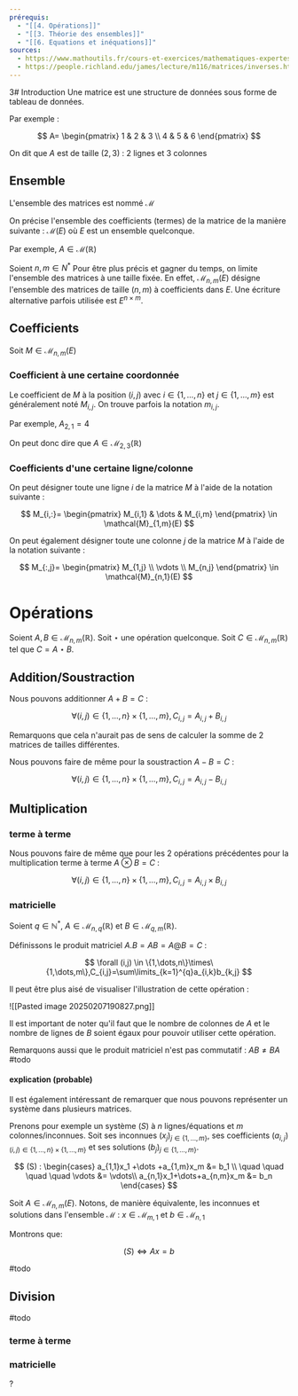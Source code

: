 ```yaml
---
prérequis:
  - "[[4. Opérations]]"
  - "[[3. Théorie des ensembles]]"
  - "[[6. Equations et inéquations]]"
sources:
  - https://www.mathoutils.fr/cours-et-exercices/mathematiques-expertes/calcul-matriciel/
  - https://people.richland.edu/james/lecture/m116/matrices/inverses.html
---
```

3# Introduction
Une matrice est une structure de données sous forme de tableau de données.

Par exemple :

$$
A=
\begin{pmatrix}
1 & 2 & 3 \\
4 & 5 & 6
\end{pmatrix}
$$

On dit que $A$ est de taille $(2,3)$ : $2$ lignes et $3$ colonnes

## Ensemble
L'ensemble des matrices est nommé $\mathcal{M}$

On précise l'ensemble des coefficients (termes) de la matrice de la manière suivante : $\mathcal{M}(E)$ où $E$ est un ensemble quelconque.

Par exemple, $A \in \mathcal{M}(\mathbb{R})$

Soient $n,m \in N^*$
Pour être plus précis et gagner du temps, on limite l'ensemble des matrices à une taille fixée.
En effet, $\mathcal{M}_{n,m}(E)$ désigne l'ensemble des matrices de taille $(n,m)$ à coefficients dans $E$.
Une écriture alternative parfois utilisée est $E^{n\times m}$.

## Coefficients
Soit $M\in \mathcal{M}_{n,m}(E)$

### Coefficient à une certaine coordonnée
Le coefficient de $M$ à la position $(i,j)$ avec $i\in \{1,\dots,n\}$ et $j\in \{1,\dots,m\}$ est généralement noté $M_{i,j}$. On trouve parfois la notation $m_{i,j}$.

Par exemple, $A_{2,1}=4$

On peut donc dire que $A \in \mathcal{M}_{2,3}(\mathbb{R})$
### Coefficients d'une certaine ligne/colonne
On peut désigner toute une ligne $i$ de la matrice $M$ à l'aide de la notation suivante :

$$
M_{i,:}=
\begin{pmatrix}
M_{i,1} & \dots & M_{i,m}
\end{pmatrix}
\in \mathcal{M}_{1,m}(E)
$$

On peut également désigner toute une colonne $j$ de la matrice $M$ à l'aide de la notation suivante :

$$
M_{:,j}=
\begin{pmatrix}
M_{1,j} \\
\vdots \\
M_{n,j}
\end{pmatrix}
\in \mathcal{M}_{n,1}(E)
$$

# Opérations
Soient $A,B \in \mathcal{M}_{n,m}(\mathbb{R})$.
Soit $\star$ une opération quelconque.
Soit $C \in \mathcal{M}_{n,m}(\mathbb{R})$ tel que $C = A \star B$.
## Addition/Soustraction
Nous pouvons additionner $A+B=C$ :

$$
\forall (i,j) \in \{1,\dots,n\}\times\{1,\dots,m\},C_{i,j}=A_{i,j}+B_{i,j}
$$

Remarquons que cela n'aurait pas de sens de calculer la somme de 2 matrices de tailles différentes.

Nous pouvons faire de même pour la soustraction $A-B=C$ :

$$
\forall (i,j) \in \{1,\dots,n\}\times\{1,\dots,m\},C_{i,j}=A_{i,j}-B_{i,j}
$$

## Multiplication
### terme à terme
Nous pouvons faire de même que pour les 2 opérations précédentes pour la multiplication terme à terme $A\otimes B=C$ :

$$
\forall (i,j) \in \{1,\dots,n\}\times\{1,\dots,m\},C_{i,j}=A_{i,j}\times B_{i,j}
$$

### matricielle
Soient $q\in\mathbb{N}^*$, $A \in \mathcal{M}_{n,q}(\mathbb{R})$ et $B \in \mathcal{M}_{q,m}(\mathbb{R})$.

Définissons le produit matriciel $A.B=AB=A@B=C$ :

$$
\forall (i,j) \in \{1,\dots,n\}\times\{1,\dots,m\},C_{i,j}=\sum\limits_{k=1}^{q}a_{i,k}b_{k,j}
$$

Il peut être plus aisé de visualiser l'illustration de cette opération :

![[Pasted image 20250207190827.png]]

Il est important de noter qu'il faut que le nombre de colonnes de $A$ et le nombre de lignes de $B$ soient égaux pour pouvoir utiliser cette opération.

Remarquons aussi que le produit matriciel n'est pas commutatif : $AB \neq BA$
#todo

#### explication (probable)
Il est également intéressant de remarquer que nous pouvons représenter un système dans plusieurs matrices.

Prenons pour exemple un système $(S)$ à $n$ lignes/équations et $m$ colonnes/inconnues.
Soit ses inconnues $(x_{j})_{j \in \{1,\dots,m\}}$, ses coefficients $(a_{i,j})_{(i,j) \in \{1,\dots,n\}\times\{1,\dots,m\}}$ et ses solutions $(b_{j})_{j \in \{1,\dots,m\}}$.

$$
(S) :
\begin{cases}
a_{1,1}x_1 +\dots +a_{1,m}x_m &= b_1 \\
\quad \quad \quad \quad \vdots &= \vdots\\
a_{n,1}x_1+\dots+a_{n,m}x_m &= b_n
\end{cases}
$$

Soit $A\in \mathcal{M}_{n,m}(E)$.
Notons, de manière équivalente, les inconnues et solutions dans l'ensemble $\mathcal{M}$ : 
$x\in\mathcal{M}_{m,1}$ et $b\in\mathcal{M}_{n,1}$

Montrons que:

$$(S) \iff Ax=b$$

#todo
## Division
#todo
### terme à terme

### matricielle
?